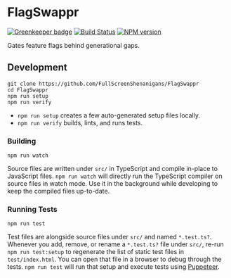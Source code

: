 <!-- {{Top}} -->
# FlagSwappr
[![Greenkeeper badge](https://badges.greenkeeper.io/FullScreenShenanigans/FlagSwappr.svg)](https://greenkeeper.io/)
[![Build Status](https://travis-ci.org/FullScreenShenanigans/FlagSwappr.svg?branch=master)](https://travis-ci.org/FullScreenShenanigans/FlagSwappr)
[![NPM version](https://badge.fury.io/js/flagswappr.svg)](http://badge.fury.io/js/flagswappr)

Gates feature flags behind generational gaps.
<!-- {{/Top}} -->

<!-- {{Development}} -->
## Development

```
git clone https://github.com/FullScreenShenanigans/FlagSwappr
cd FlagSwappr
npm run setup
npm run verify
```

* `npm run setup` creates a few auto-generated setup files locally.
* `npm run verify` builds, lints, and runs tests.

### Building

```shell
npm run watch
```

Source files are written under `src/` in TypeScript and compile in-place to JavaScript files.
`npm run watch` will directly run the TypeScript compiler on source files in watch mode.
Use it in the background while developing to keep the compiled files up-to-date.

### Running Tests

```shell
npm run test
```

Test files are alongside source files under `src/` and named `*.test.ts?`.
Whenever you add, remove, or rename a `*.test.ts?` file under `src/`, re-run `npm run test:setup` to regenerate the list of static test files in `test/index.html`.
You can open that file in a browser to debug through the tests.
`npm run test` will run that setup and execute tests using [Puppeteer](https://github.com/GoogleChrome/puppeteer).
<!-- {{/Development}} -->
